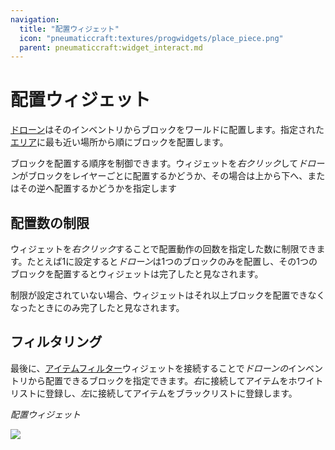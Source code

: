 ```yaml
---
navigation:
  title: "配置ウィジェット"
  icon: "pneumaticcraft:textures/progwidgets/place_piece.png"
  parent: pneumaticcraft:widget_interact.md
---
```


# 配置ウィジェット

[ドローン](../tools/drone.md)はそのインベントリからブロックをワールドに配置します。指定された[エリア](./area.md)に最も近い場所から順にブロックを配置します。

ブロックを配置する順序を制御できます。ウィジェットを*右クリック*して*ドローン*がブロックをレイヤーごとに配置するかどうか、その場合は上から下へ、またはその逆へ配置するかどうかを指定します

## 配置数の制限

ウィジェットを*右クリック*することで配置動作の回数を指定した数に制限できます。たとえば1に設定すると*ドローン*は1つのブロックのみを配置し、その1つのブロックを配置するとウィジェットは完了したと見なされます。

制限が設定されていない場合、ウィジェットはそれ以上ブロックを配置できなくなったときにのみ完了したと見なされます。

## フィルタリング

最後に、[アイテムフィルター](./item_filter.md)ウィジェットを接続することで*ドローンの*インベントリから配置できるブロックを指定できます。*右*に接続してアイテムをホワイトリストに登録し、*左*に接続してアイテムをブラックリストに登録します。

*配置ウィジェット*

![](place_piece.png)

